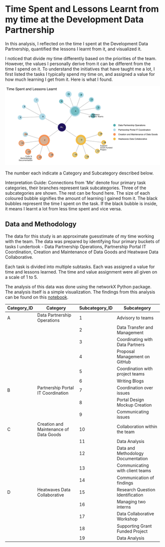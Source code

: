 # Time Spent and Lessons Learnt from my time at the Development Data Partnership

In this analysis, I reflected on the time I spent at the Development Data Partnership, quantified the lessons I learnt from it, and visualized it. 

I noticed that divide my time differently based on the priorities of the team. However, the values I personally derive from it can be different from the time I spend on it. To understand the initiatives that have taught me a lot, I first listed the tasks I typically spend my time on, and assigned a value for how much learning I get from it. Here is what I found. 

![time_spent.svg](https://github.com/SahitiSarva/sahitisarva.github.io/blob/main/time_spent.svg)

The number each indicate a Category and Subcategory described below. 

Interpretation Guide: Connections from 'Me' denote four primary task categories, their branches represent task subcategories. Three of the subcategories are shown. The rest can be found here. 
The size of each coloured bubble signifies the amount of learning I gained from it. The black bubbles represent the time I spent on the task. If the black bubble is inside, it means I learnt a lot from less time spent and vice versa. 


## Data and Methodology

The data for this study is an approximate guesstimate of my time working with the team. The data was prepared by identifying four primary buckets of tasks I undertook - Data Partnership Operations, Partnership Portal IT Coordination, Creation and Maintenance of Data Goods and Heatwave Data Collaborative.

Each task is divided into multiple subtasks. Each was assigned a value for time and lessons learned. The time and value assignment were all given on a scale of 1 to 5. 

The analysis of this data was done using the networkX Python package. The analysis itself is a simple visualization. The findings from this analysis can be found on this [notebook](https://github.com/SahitiSarva/sahitisarva.github.io/blob/main/notebooks/network-map.ipynb). 


| Category_ID | Category                               | Subcategory_ID | Subcategory                        |
| ----------- | -------------------------------------- | -------------- | ---------------------------------- |
| A           | Data Partnership Operations            | 1              | Advisory to teams                  |
|             |                                        | 2              | Data Transfer and Management       |
|             |                                        | 3              | Coordinating with Data Partners    |
|             |                                        | 4              | Proposal Management on GitHub      |
|             |                                        | 5              | Coordination with project teams    |
|             |                                        | 6              | Writing Blogs                      |
| B           | Partnership Portal IT Coordination     | 7              | Coordination over issues           |
|             |                                        | 8              | Portal Design Mockup Creation      |
|             |                                        | 9              | Communicating issues               |
| C           | Creation and Maintenance of Data Goods | 10             | Collaboration within the team      |
|             |                                        | 11             | Data Analysis                      |
|             |                                        | 12             | Data and Methodology Documentation |
|             |                                        | 13             | Communicating with client teams    |
|             |                                        | 14             | Communication of findings          |
| D           | Heatwaves Data Collaborative           | 15             | Research Question Identification   |
|             |                                        | 16             | Managing two interns               |
|             |                                        | 17             | Data Collaborative Workshop        |
|             |                                        | 18             | Supporting Grant Funded Project    |
|             |                                        | 19             | Data Analysis                      |